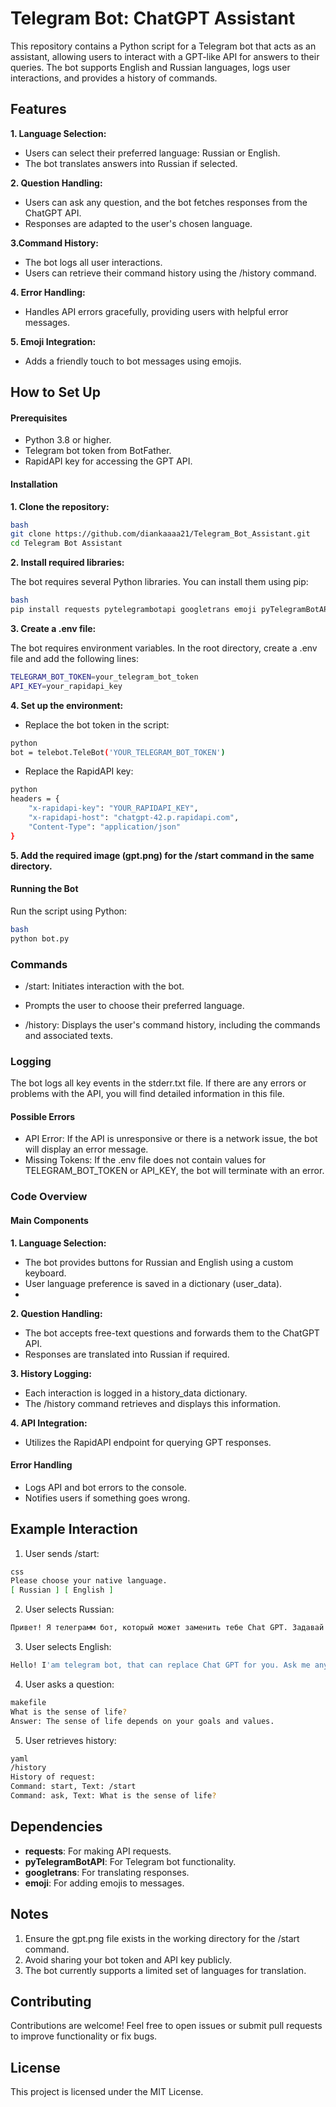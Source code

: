 # Telegram Bot: ChatGPT Assistant
This repository contains a Python script for a Telegram bot that acts as an assistant, allowing users to interact with a GPT-like API for answers to their queries. The bot supports English and Russian languages, logs user interactions, and provides a history of commands.

## Features
**1. Language Selection:**

- Users can select their preferred language: Russian or English.
- The bot translates answers into Russian if selected.

**2. Question Handling:**

- Users can ask any question, and the bot fetches responses from the ChatGPT API.
- Responses are adapted to the user's chosen language.

**3.Command History:**

- The bot logs all user interactions.
- Users can retrieve their command history using the /history command.

**4. Error Handling:**

- Handles API errors gracefully, providing users with helpful error messages.

**5. Emoji Integration:**

- Adds a friendly touch to bot messages using emojis.

## How to Set Up
#### Prerequisites
- Python 3.8 or higher.
- Telegram bot token from BotFather.
- RapidAPI key for accessing the GPT API.

#### Installation
**1. Clone the repository:**
```sh
bash
git clone https://github.com/diankaaaa21/Telegram_Bot_Assistant.git
cd Telegram Bot Assistant
```
**2. Install required libraries:**

The bot requires several Python libraries. You can install them using pip:
```sh
bash
pip install requests pytelegrambotapi googletrans emoji pyTelegramBotAPI python-dotenv 
```

**3. Create a .env file:**

The bot requires environment variables. In the root directory, create a .env file and add the following lines:

```sh
TELEGRAM_BOT_TOKEN=your_telegram_bot_token
API_KEY=your_rapidapi_key
```

**4. Set up the environment:**

- Replace the bot token in the script:
```sh
python
bot = telebot.TeleBot('YOUR_TELEGRAM_BOT_TOKEN')
```
- Replace the RapidAPI key:
```sh
python
headers = {
    "x-rapidapi-key": "YOUR_RAPIDAPI_KEY",
    "x-rapidapi-host": "chatgpt-42.p.rapidapi.com",
    "Content-Type": "application/json"
}
```
**5. Add the required image (gpt.png) for the /start command in the same directory.**

#### Running the Bot
Run the script using Python:
```sh
bash
python bot.py
```
### Commands
- /start: 
Initiates interaction with the bot.

- Prompts the user to choose their preferred language.

- /history: 
Displays the user's command history, including the commands and associated texts.

### Logging

The bot logs all key events in the stderr.txt file. If there are any errors or problems with the API, you will find detailed information in this file.
#### Possible Errors
- API Error: If the API is unresponsive or there is a network issue, the bot will display an error message.
- Missing Tokens: If the .env file does not contain values for TELEGRAM_BOT_TOKEN or API_KEY, the bot will terminate with an error.

### Code Overview
#### Main Components
**1. Language Selection:**

- The bot provides buttons for Russian and English using a custom keyboard.
- User language preference is saved in a dictionary (user_data).
-
**2. Question Handling:**

- The bot accepts free-text questions and forwards them to the ChatGPT API.
- Responses are translated into Russian if required.

**3. History Logging:**

- Each interaction is logged in a history_data dictionary.
- The /history command retrieves and displays this information.

**4. API Integration:**

- Utilizes the RapidAPI endpoint for querying GPT responses.

#### Error Handling
- Logs API and bot errors to the console.
- Notifies users if something goes wrong.

## Example Interaction

1. User sends /start:
```sh
css
Please choose your native language.
[ Russian ] [ English ]
```
2. User selects Russian:
```sh
Привет! Я телеграмм бот, который может заменить тебе Chat GPT. Задавай мне любые вопросы. 😊
```
3. User selects English:
```sh
Hello! I'am telegram bot, that can replace Chat GPT for you. Ask me any questions. 😊
```
4. User asks a question:
```sh
makefile
What is the sense of life?
Answer: The sense of life depends on your goals and values.
```
5. User retrieves history:
```sh
yaml
/history
History of request: 
Command: start, Text: /start
Command: ask, Text: What is the sense of life?
```
## Dependencies
- **requests**: For making API requests.
- **pyTelegramBotAPI**: For Telegram bot functionality.
- **googletrans**: For translating responses.
- **emoji**: For adding emojis to messages.

## Notes
1. Ensure the gpt.png file exists in the working directory for the /start command.
2. Avoid sharing your bot token and API key publicly.
3. The bot currently supports a limited set of languages for translation.

## Contributing
Contributions are welcome! Feel free to open issues or submit pull requests to improve functionality or fix bugs.

## License
This project is licensed under the MIT License.
